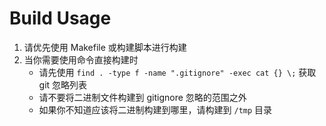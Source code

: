 # Build Usage

1. 请优先使用 Makefile 或构建脚本进行构建
2. 当你需要使用命令直接构建时
   - 请先使用 `find . -type f -name ".gitignore" -exec cat {} \;` 获取 git 忽略列表
   - 请不要将二进制文件构建到 gitignore 忽略的范围之外
   - 如果你不知道应该将二进制构建到哪里，请构建到 `/tmp` 目录
